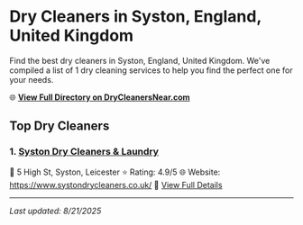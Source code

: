 # Dry Cleaners in Syston, England, United Kingdom

Find the best dry cleaners in Syston, England, United Kingdom. We've compiled a list of 1 dry cleaning services to help you find the perfect one for your needs.

🌐 **[View Full Directory on DryCleanersNear.com](https://drycleanersnear.com/city/United%20Kingdom/England/Syston)**

## Top Dry Cleaners

### 1. [Syston Dry Cleaners & Laundry](https://drycleanersnear.com/dryCleaner/689165b52c4a23913ff11141/syston-dry-cleaners-laundry)
📍 5 High St, Syston, Leicester
⭐ Rating: 4.9/5
🌐 Website: https://www.systondrycleaners.co.uk/
🔗 [View Full Details](https://drycleanersnear.com/dryCleaner/689165b52c4a23913ff11141/syston-dry-cleaners-laundry)


---

*Last updated: 8/21/2025*
